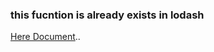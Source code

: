 
### this fucntion is already exists in lodash

[Here Document]('https://lodash.com/docs/4.17.15#camelCase')..